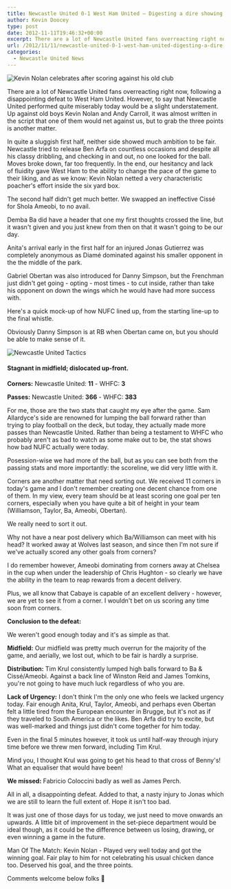 ```yaml
---
title: Newcastle United 0-1 West Ham United – Digesting a dire showing
author: Kevin Doocey
type: post
date: 2012-11-11T19:46:32+00:00
excerpt: There are a lot of Newcastle United fans overreacting right now, following a disappointing defeat to West Ham United. However, to say that Newcastle United performed quite miserably today would..
url: /2012/11/11/newcastle-united-0-1-west-ham-united-digesting-a-dire-showing/
categories:
  - Newcastle United News
---
```


![Kevin Nolan celebrates after scoring against his old club](https://www.tynetime.com/wp-content/uploads/2012/11/Kevin-Nolan-West-Ham-United.jpg "Nolan - Came back to haunt NUFC with a classic poachers effort before the break")

There are a lot of Newcastle United fans overreacting right now, following a disappointing defeat to West Ham United. However, to say that Newcastle United performed quite miserably today would be a slight understatement. Up against old boys Kevin Nolan and Andy Carroll, it was almost written in the script that one of them would net against us, but to grab the three points is another matter.

In quite a sluggish first half, neither side showed much ambition to be fair. Newcastle tried to release Ben Arfa on countless occasions and despite all his classy dribbling, and checking in and out, no one looked for the ball. Moves broke down, far too frequently. In the end, our hesitancy and lack of fluidity gave West Ham to the ability to change the pace of the game to their liking, and as we know: Kevin Nolan netted a very characteristic poacher's effort inside the six yard box.

The second half didn't get much better. We swapped an ineffective Cissé for Shola Ameobi, to no avail.

Demba Ba did have a header that one my first thoughts crossed the line, but it wasn't given and you just knew from then on that it wasn't going to be our day.

Anita's arrival early in the first half for an injured Jonas Gutierrez was completely anonymous as Diamé dominated against his smaller opponent in the the middle of the park.

Gabriel Obertan was also introduced for Danny Simpson, but the Frenchman just didn't get going - opting - most times - to cut inside, rather than take his opponent on down the wings which he would have had more success with.

Here's a quick mock-up of how NUFC lined up, from the starting line-up to the final whistle.

Obviously Danny Simpson is at RB when Obertan came on, but you should be able to make sense of it.

![Newcastle United Tactics](https://www.tynetime.com/wp-content/uploads/2012/11/Newcastle-United-vs-West-Ham-Tactics.jpg "Newcastle-United-vs-West-Ham-Tactics")

#### Stagnant in midfield; dislocated up-front.

**Corners:** Newcastle United: **11** - WHFC: **3**

**Passes:** Newcastle United: **366** - WHFC: **383**

For me, those are the two stats that caught my eye after the game. Sam Allardyce's side are renowned for lumping the ball forward rather than trying to play football on the deck, but today, they actually made more passes than Newcastle United. Rather than being a testament to WHFC who probably aren't as bad to watch as some make out to be, the stat shows how bad NUFC actually were today.

Posession-wise we had more of the ball, but as you can see both from the passing stats and more importantly: the scoreline, we did very little with it.

Corners are another matter that need sorting out. We received 11 corners in today's game and I don't remember creating one decent chance from one of them. In my view, every team should be at least scoring one goal per ten corners, especially when you have quite a bit of height in your team (Williamson, Taylor, Ba, Ameobi, Obertan).

We really need to sort it out.

Why not have a near post delivery which Ba/Williamson can meet with his head? It worked away at Wolves last season, and since then I'm not sure if we've actually scored any other goals from corners?

I do remember however, Ameobi dominating from corners away at Chelsea in the cup when under the leadership of Chris Hughton - so clearly we have the ability in the team to reap rewards from a decent delivery.

Plus, we all know that Cabaye is capable of an excellent delivery - however, we are yet to see it from a corner. I wouldn't bet on us scoring any time soon from corners.

**Conclusion to the defeat:**

We weren't good enough today and it's as simple as that.

**Midfield:** Our midfield was pretty much overrun for the majority of the game, and aerially, we lost out, which to be fair is hardly a surprise.

**Distribution:** Tim Krul consistently lumped high balls forward to Ba & Cissé/Ameobi. Against a back line of Winston Reid and James Tomkins, you're not going to have much luck regardless of who you are.

**Lack of Urgency:** I don't think I'm the only one who feels we lacked urgency today. Fair enough Anita, Krul, Taylor, Ameobi, and perhaps even Obertan felt a little tired from the European encounter in Brugge, but it's not as if they traveled to South America or the likes. Ben Arfa did try to excite, but was well-marked and things just didn't come together for him today.

Even in the final 5 minutes however, it took us until half-way through injury time before we threw men forward, including Tim Krul.

Mind you, I thought Krul was going to get his head to that cross of Benny's! What an equaliser that would have been!

**We missed:** Fabricio Coloccini badly as well as James Perch.

All in all, a disappointing defeat. Added to that, a nasty injury to Jonas which we are still to learn the full extent of. Hope it isn't too bad.

It was just one of those days for us today, we just need to move onwards an upwards. A little bit of improvement in the set-piece department would be ideal though, as it could be the difference between us losing, drawing, or even winning a game in the future.

Man Of The Match: Kevin Nolan - Played very well today and got the winning goal. Fair play to him for not celebrating his usual chicken dance too. Deserved his goal, and the three points.

Comments welcome below folks 🙂
